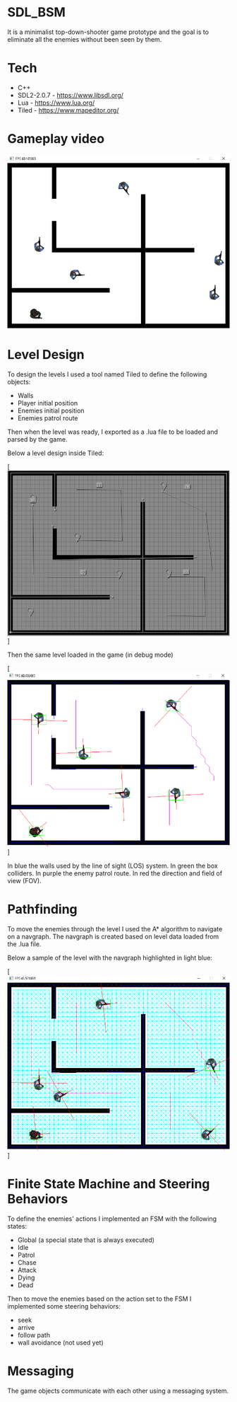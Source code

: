 # SDL_BSM

It is a minimalist top-down-shooter game prototype and the goal is to eliminate all the enemies without been seen by them.

# Tech

* C++
* SDL2-2.0.7 - https://www.libsdl.org/
* Lua - https://www.lua.org/
* Tiled - https://www.mapeditor.org/

# Gameplay video

[![Gameplay Video](Assets/sample-gameplay.png)](https://youtu.be/TY-zbuZDEy4-Y "Gameplay")

# Level Design

To design the levels I used a tool named Tiled to define the following objects:

* Walls
* Player initial position
* Enemies initial position
* Enemies patrol route

Then when the level was ready, I exported as a .lua file to be loaded and parsed by the game.

Below a level design inside Tiled:

[![Level Design](Assets/level-design.png)]

Then the same level loaded in the game (in debug mode)

[![Debug Mode](Assets/debug-mode.png)]

In blue the walls used by the line of sight (LOS) system.
In green the box colliders.
In purple the enemy patrol route.
In red the direction and field of view (FOV).

# Pathfinding

To move the enemies through the level I used the A* algorithm to navigate on a navgraph. 
The navgraph is created based on level data loaded from the .lua file.

Below a sample of the level with the navgraph highlighted in light blue:

[![Navgraph](Assets/navgraph.png)]

# Finite State Machine and Steering Behaviors

To define the enemies' actions I implemented an FSM with the following states:

* Global (a special state that is always executed)
* Idle
* Patrol
* Chase
* Attack
* Dying
* Dead

Then to move the enemies based on the action set to the FSM I implemented some steering behaviors:

* seek
* arrive
* follow path
* wall avoidance (not used yet)

# Messaging

The game objects communicate with each other using a messaging system.
